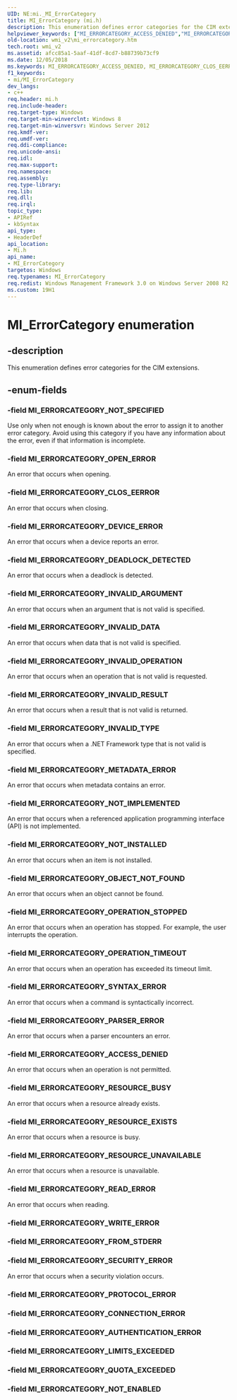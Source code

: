 ```yaml
---
UID: NE:mi._MI_ErrorCategory
title: MI_ErrorCategory (mi.h)
description: This enumeration defines error categories for the CIM extensions.helpviewer_keywords: ["MI_ERRORCATEGORY_ACCESS_DENIED","MI_ERRORCATEGORY_CLOS_EERROR","MI_ERRORCATEGORY_DEADLOCK_DETECTED","MI_ERRORCATEGORY_DEVICE_ERROR","MI_ERRORCATEGORY_INVALID_ARGUMENT","MI_ERRORCATEGORY_INVALID_DATA","MI_ERRORCATEGORY_INVALID_OPERATION","MI_ERRORCATEGORY_INVALID_RESULT","MI_ERRORCATEGORY_INVALID_TYPE","MI_ERRORCATEGORY_METADATA_ERROR","MI_ERRORCATEGORY_NOT_IMPLEMENTED","MI_ERRORCATEGORY_NOT_INSTALLED","MI_ERRORCATEGORY_NOT_SPECIFIED","MI_ERRORCATEGORY_OBJECT_NOT_FOUND","MI_ERRORCATEGORY_OPEN_ERROR","MI_ERRORCATEGORY_OPERATION_STOPPED","MI_ERRORCATEGORY_OPERATION_TIMEOUT","MI_ERRORCATEGORY_PARSER_ERROR","MI_ERRORCATEGORY_READ_ERROR","MI_ERRORCATEGORY_RESOURCE_BUSY","MI_ERRORCATEGORY_RESOURCE_EXISTS","MI_ERRORCATEGORY_RESOURCE_UNAVAILABLE","MI_ERRORCATEGORY_SECURITY_ERROR","MI_ERRORCATEGORY_SYNTAX_ERROR","MI_ErrorCategory","MI_ErrorCategory enumeration [Windows Management Infrastructure (MI)]","mi/MI_ERRORCATEGORY_ACCESS_DENIED","mi/MI_ERRORCATEGORY_CLOS_EERROR","mi/MI_ERRORCATEGORY_DEADLOCK_DETECTED","mi/MI_ERRORCATEGORY_DEVICE_ERROR","mi/MI_ERRORCATEGORY_INVALID_ARGUMENT","mi/MI_ERRORCATEGORY_INVALID_DATA","mi/MI_ERRORCATEGORY_INVALID_OPERATION","mi/MI_ERRORCATEGORY_INVALID_RESULT","mi/MI_ERRORCATEGORY_INVALID_TYPE","mi/MI_ERRORCATEGORY_METADATA_ERROR","mi/MI_ERRORCATEGORY_NOT_IMPLEMENTED","mi/MI_ERRORCATEGORY_NOT_INSTALLED","mi/MI_ERRORCATEGORY_NOT_SPECIFIED","mi/MI_ERRORCATEGORY_OBJECT_NOT_FOUND","mi/MI_ERRORCATEGORY_OPEN_ERROR","mi/MI_ERRORCATEGORY_OPERATION_STOPPED","mi/MI_ERRORCATEGORY_OPERATION_TIMEOUT","mi/MI_ERRORCATEGORY_PARSER_ERROR","mi/MI_ERRORCATEGORY_READ_ERROR","mi/MI_ERRORCATEGORY_RESOURCE_BUSY","mi/MI_ERRORCATEGORY_RESOURCE_EXISTS","mi/MI_ERRORCATEGORY_RESOURCE_UNAVAILABLE","mi/MI_ERRORCATEGORY_SECURITY_ERROR","mi/MI_ERRORCATEGORY_SYNTAX_ERROR","mi/MI_ErrorCategory","wmi._mi_errorcategory","wmi_v2.mi_errorcategory"]
old-location: wmi_v2\mi_errorcategory.htm
tech.root: wmi_v2
ms.assetid: afcc85a1-5aaf-41df-8cd7-b88739b73cf9
ms.date: 12/05/2018
ms.keywords: MI_ERRORCATEGORY_ACCESS_DENIED, MI_ERRORCATEGORY_CLOS_EERROR, MI_ERRORCATEGORY_DEADLOCK_DETECTED, MI_ERRORCATEGORY_DEVICE_ERROR, MI_ERRORCATEGORY_INVALID_ARGUMENT, MI_ERRORCATEGORY_INVALID_DATA, MI_ERRORCATEGORY_INVALID_OPERATION, MI_ERRORCATEGORY_INVALID_RESULT, MI_ERRORCATEGORY_INVALID_TYPE, MI_ERRORCATEGORY_METADATA_ERROR, MI_ERRORCATEGORY_NOT_IMPLEMENTED, MI_ERRORCATEGORY_NOT_INSTALLED, MI_ERRORCATEGORY_NOT_SPECIFIED, MI_ERRORCATEGORY_OBJECT_NOT_FOUND, MI_ERRORCATEGORY_OPEN_ERROR, MI_ERRORCATEGORY_OPERATION_STOPPED, MI_ERRORCATEGORY_OPERATION_TIMEOUT, MI_ERRORCATEGORY_PARSER_ERROR, MI_ERRORCATEGORY_READ_ERROR, MI_ERRORCATEGORY_RESOURCE_BUSY, MI_ERRORCATEGORY_RESOURCE_EXISTS, MI_ERRORCATEGORY_RESOURCE_UNAVAILABLE, MI_ERRORCATEGORY_SECURITY_ERROR, MI_ERRORCATEGORY_SYNTAX_ERROR, MI_ErrorCategory, MI_ErrorCategory enumeration [Windows Management Infrastructure (MI)], mi/MI_ERRORCATEGORY_ACCESS_DENIED, mi/MI_ERRORCATEGORY_CLOS_EERROR, mi/MI_ERRORCATEGORY_DEADLOCK_DETECTED, mi/MI_ERRORCATEGORY_DEVICE_ERROR, mi/MI_ERRORCATEGORY_INVALID_ARGUMENT, mi/MI_ERRORCATEGORY_INVALID_DATA, mi/MI_ERRORCATEGORY_INVALID_OPERATION, mi/MI_ERRORCATEGORY_INVALID_RESULT, mi/MI_ERRORCATEGORY_INVALID_TYPE, mi/MI_ERRORCATEGORY_METADATA_ERROR, mi/MI_ERRORCATEGORY_NOT_IMPLEMENTED, mi/MI_ERRORCATEGORY_NOT_INSTALLED, mi/MI_ERRORCATEGORY_NOT_SPECIFIED, mi/MI_ERRORCATEGORY_OBJECT_NOT_FOUND, mi/MI_ERRORCATEGORY_OPEN_ERROR, mi/MI_ERRORCATEGORY_OPERATION_STOPPED, mi/MI_ERRORCATEGORY_OPERATION_TIMEOUT, mi/MI_ERRORCATEGORY_PARSER_ERROR, mi/MI_ERRORCATEGORY_READ_ERROR, mi/MI_ERRORCATEGORY_RESOURCE_BUSY, mi/MI_ERRORCATEGORY_RESOURCE_EXISTS, mi/MI_ERRORCATEGORY_RESOURCE_UNAVAILABLE, mi/MI_ERRORCATEGORY_SECURITY_ERROR, mi/MI_ERRORCATEGORY_SYNTAX_ERROR, mi/MI_ErrorCategory, wmi._mi_errorcategory, wmi_v2.mi_errorcategory
f1_keywords:
- mi/MI_ErrorCategory
dev_langs:
- c++
req.header: mi.h
req.include-header: 
req.target-type: Windows
req.target-min-winverclnt: Windows 8
req.target-min-winversvr: Windows Server 2012
req.kmdf-ver: 
req.umdf-ver: 
req.ddi-compliance: 
req.unicode-ansi: 
req.idl: 
req.max-support: 
req.namespace: 
req.assembly: 
req.type-library: 
req.lib: 
req.dll: 
req.irql: 
topic_type:
- APIRef
- kbSyntax
api_type:
- HeaderDef
api_location:
- Mi.h
api_name:
- MI_ErrorCategory
targetos: Windows
req.typenames: MI_ErrorCategory
req.redist: Windows Management Framework 3.0 on Windows Server 2008 R2 with SP1, Windows 7 with SP1, and Windows Server 2008 with SP2
ms.custom: 19H1
---
```


# MI_ErrorCategory enumeration


## -description


This enumeration defines error categories for the CIM extensions.


## -enum-fields




### -field MI_ERRORCATEGORY_NOT_SPECIFIED

Use only when not enough is known about the error to assign it to another error category. Avoid using this category if you have any information about the error, even if that information is incomplete.


### -field MI_ERRORCATEGORY_OPEN_ERROR

An error that occurs when opening.


### -field MI_ERRORCATEGORY_CLOS_EERROR

An error that occurs when closing.


### -field MI_ERRORCATEGORY_DEVICE_ERROR

An error that occurs when a device reports an error.


### -field MI_ERRORCATEGORY_DEADLOCK_DETECTED

An error that occurs when a deadlock is detected.


### -field MI_ERRORCATEGORY_INVALID_ARGUMENT

An error that occurs when an argument that is not valid is specified.


### -field MI_ERRORCATEGORY_INVALID_DATA

An error that occurs when data that is not valid is specified.


### -field MI_ERRORCATEGORY_INVALID_OPERATION

An error that occurs when an operation that is not valid is requested.


### -field MI_ERRORCATEGORY_INVALID_RESULT

An error that occurs when a result that is not valid is returned.


### -field MI_ERRORCATEGORY_INVALID_TYPE

An error that occurs when a .NET Framework type that is not valid is specified.


### -field MI_ERRORCATEGORY_METADATA_ERROR

An error that occurs when metadata contains an error.


### -field MI_ERRORCATEGORY_NOT_IMPLEMENTED

An error that occurs when a referenced application programming interface (API) is not implemented.


### -field MI_ERRORCATEGORY_NOT_INSTALLED

An error that occurs when an item is not installed.


### -field MI_ERRORCATEGORY_OBJECT_NOT_FOUND

An error that occurs when an object cannot be found.


### -field MI_ERRORCATEGORY_OPERATION_STOPPED

An error that occurs when an operation has stopped. For example, the user interrupts the operation.


### -field MI_ERRORCATEGORY_OPERATION_TIMEOUT

An error that occurs when an operation has exceeded its timeout limit.


### -field MI_ERRORCATEGORY_SYNTAX_ERROR

An error that occurs when a command is syntactically incorrect.


### -field MI_ERRORCATEGORY_PARSER_ERROR

An error that occurs when a parser encounters an error.


### -field MI_ERRORCATEGORY_ACCESS_DENIED

An error that occurs when an operation is not permitted.


### -field MI_ERRORCATEGORY_RESOURCE_BUSY

An error that occurs when a resource already exists.


### -field MI_ERRORCATEGORY_RESOURCE_EXISTS

An error that occurs when a resource is busy.


### -field MI_ERRORCATEGORY_RESOURCE_UNAVAILABLE

An error that occurs when a resource is unavailable.


### -field MI_ERRORCATEGORY_READ_ERROR

An error that occurs when reading.


### -field MI_ERRORCATEGORY_WRITE_ERROR


### -field MI_ERRORCATEGORY_FROM_STDERR


### -field MI_ERRORCATEGORY_SECURITY_ERROR

An error that occurs when a security violation occurs.


### -field MI_ERRORCATEGORY_PROTOCOL_ERROR


### -field MI_ERRORCATEGORY_CONNECTION_ERROR


### -field MI_ERRORCATEGORY_AUTHENTICATION_ERROR


### -field MI_ERRORCATEGORY_LIMITS_EXCEEDED


### -field MI_ERRORCATEGORY_QUOTA_EXCEEDED


### -field MI_ERRORCATEGORY_NOT_ENABLED



